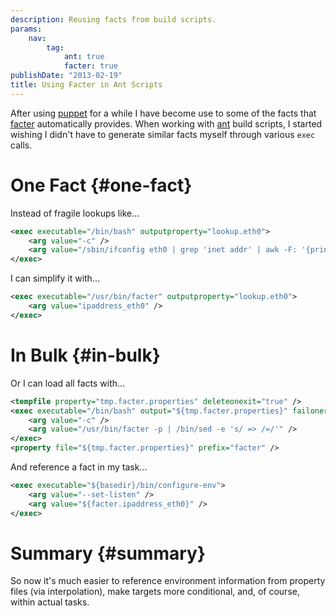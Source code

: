 ```yaml
---
description: Reusing facts from build scripts.
params:
    nav:
        tag:
            ant: true
            facter: true
publishDate: "2013-02-19"
title: Using Facter in Ant Scripts
---
```


After using [puppet][1] for a while I have become use to some of the facts that [facter][2] automatically provides. When
working with [ant][3] build scripts, I started wishing I didn't have to generate similar facts myself through various
`exec` calls.

# One Fact {#one-fact}

Instead of fragile lookups like...

```xml
<exec executable="/bin/bash" outputproperty="lookup.eth0">
    <arg value="-c" />
    <arg value="/sbin/ifconfig eth0 | grep 'inet addr' | awk -F: '{print $2}' | awk '{print $1}'" />
</exec>
```

I can simplify it with...

```xml
<exec executable="/usr/bin/facter" outputproperty="lookup.eth0">
    <arg value="ipaddress_eth0" />
</exec>
```


# In Bulk {#in-bulk}

Or I can load all facts with...

```xml
<tempfile property="tmp.facter.properties" deleteonexit="true" />
<exec executable="/bin/bash" output="${tmp.facter.properties}" failonerror="true">
    <arg value="-c" />
    <arg value="/usr/bin/facter -p | /bin/sed -e 's/ => /=/'" />
</exec>
<property file="${tmp.facter.properties}" prefix="facter" />
```

And reference a fact in my task...

```xml
<exec executable="${basedir}/bin/configure-env">
    <arg value="--set-listen" />
    <arg value="${facter.ipaddress_eth0}" />
</exec>
```

# Summary {#summary}

So now it's much easier to reference environment information from property files (via interpolation), make targets more
conditional, and, of course, within actual tasks.


 [1]: https://puppetlabs.com/puppet/what-is-puppet/
 [2]: https://puppetlabs.com/puppet/related-projects/facter/
 [3]: http://ant.apache.org/
